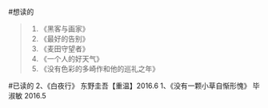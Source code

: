 #想读的
>1. 《黑客与画家》
>2. 《最好的告别》
>3. 《麦田守望者》
>4. 《一个人的好天气》
>5. 《没有色彩的多崎作和他的巡礼之年》




#已读的
2、《白夜行》 东野圭吾【重温】2016.6
1、《没有一颗小草自惭形愧》 毕淑敏 2016.5
